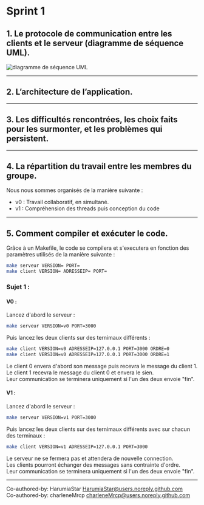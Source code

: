 # Sprint 1


## 1. Le protocole de communication entre les clients et le serveur (diagramme de séquence UML).

![diagramme de séquence UML]()

---

## 2. L’architecture de l’application.

---

## 3. Les difficultés rencontrées, les choix faits pour les surmonter, et les problèmes qui persistent.

---

## 4. La répartition du travail entre les membres du groupe.

Nous nous sommes organisés de la manière suivante :

- v0 : Travail collaboratif, en simultané.
- v1 : Compréhension des threads puis conception du code 

---

## 5. Comment compiler et exécuter le code.

Grâce à un Makefile, le code se compilera et s'executera en fonction des paramètres utilisés de la manière suivante :

```bash
make serveur VERSION= PORT=
make client VERSION= ADRESSEIP= PORT=
```

### Sujet 1 :

#### V0 :
Lancez d'abord le serveur :
```bash
make serveur VERSION=v0 PORT=3000
```
Puis lancez les deux clients sur des ternimaux différents :
```bash
make client VERSION=v0 ADRESSEIP=127.0.0.1 PORT=3000 ORDRE=0
make client VERSION=v0 ADRESSEIP=127.0.0.1 PORT=3000 ORDRE=1
```
Le client 0 envera d'abord son message puis recevra le message du client 1.  
Le client 1 recevra le message du client 0 et envera le sien.  
Leur communication se terminera uniquement si l'un des deux envoie "fin". 

#### V1 :
Lancez d'abord le serveur :
```bash
make serveur VERSION=v1 PORT=3000
```
Puis lancez les deux clients sur des ternimaux différents avec sur chacun des terminaux :
```bash
make client VERSION=v1 ADRESSEIP=127.0.0.1 PORT=3000
```
Le serveur ne se fermera pas et attendera de nouvelle connection.  
Les clients pourront échanger des messages sans contrainte d'ordre.  
Leur communication se terminera uniquement si l'un des deux envoie "fin". 

---

Co-authored-by: HarumiaStar <HarumiaStar@users.noreply.github.com>  
Co-authored-by: charleneMrcp <charleneMrcp@users.noreply.github.com> 